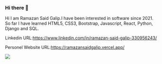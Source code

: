 ### Hi there 👋

Hi I am Ramazan Said Galip.I have been interested in software since 2021. So far I have learned HTML5, CSS3, Bootstrap, Javascript, React, Python, Django and SQL.

Linkedin URL:https://www.linkedin.com/in/ramazan-said-galip-330956243/

Personel Website URL:https://ramazansaidgalip.vercel.app/


<img src="https://github-readme-stats.vercel.app/api?username=ramazangalip&&show_icons=true&title_color=ffffff&icon_color=bb2acf&text_color=daf7dc&bg_color=151515">
